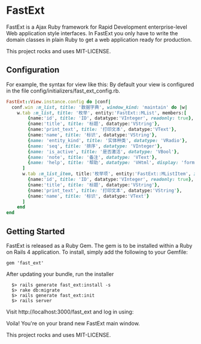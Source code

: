 # FastExt

FastExt is a Ajax Ruby framework for Rapid Development enterprise-level Web application style interfaces.
In FastExt you only have to write the domain classes in plain Ruby to get a web application ready for production.

This project rocks and uses MIT-LICENSE.

## Configuration

For example, the syntax for view like this:
By default your view is configured in the file config/initializers/fast_ext_config.rb.
```ruby
FastExt::View.instance.config do |conf|
  conf.win :m_list, title: '数据字典', window_kind: 'maintain' do |w|
    w.tab :m_list, title: '枚举', entity:'FastExt::MList', members:[
        {name:'id', title: 'ID', datatype:'VInteger', readonly: true},
        {name:'title', title: '标题', datatype:'VString'},
        {name:'print_text', title: '打印文本', datatype:'VText'},
        {name:'name', title: '标识', datatype:'VString'},
        {name: 'entity_kind', title: '实体种类', datatype: 'VRadio'},
        {name: 'seq', title: '排序', datatype: 'VInteger'},
        {name: 'is_active', title: '是否激活', datatype: 'VBool'},
        {name: 'note', title: '备注', datatype: 'VText'},
        {name: 'help', title: '帮助', datatype: 'VHtml', display: 'form'}
      ]
      w.tab :m_list_item, title:'枚举项', entity:'FastExt::MListItem', included_tab: 'm_list', members:[
        {name:'id', title: 'ID', datatype:'VInteger', readonly: true},
        {name:'title', title: '标题', datatype:'VString'},
        {name:'print_text', title: '打印文本', datatype:'VString'},
        {name:'name', title: '标识', datatype:'VText'}
      ]
    end
end
```


## Getting Started

FastExt is released as a Ruby Gem. The gem is to be installed within a Ruby
on Rails 4 application. To install, simply add the following to your Gemfile:

    gem 'fast_ext'

After updating your bundle, run the installer
```shell
  $> rails generate fast_ext:install -s
  $> rake db:migrate
  $> rails generate fast_ext:init
  $> rails server
```
Visit http://localhost:3000/fast_ext and log in using:

Voila! You're on your brand new FastExt main window.

This project rocks and uses MIT-LICENSE.